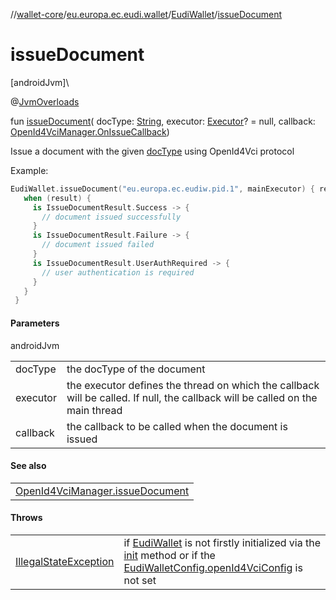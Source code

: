 //[wallet-core](../../../index.md)/[eu.europa.ec.eudi.wallet](../index.md)/[EudiWallet](index.md)/[issueDocument](issue-document.md)

# issueDocument

[androidJvm]\

@[JvmOverloads](https://kotlinlang.org/api/latest/jvm/stdlib/kotlin.jvm/-jvm-overloads/index.html)

fun [issueDocument](issue-document.md)(
docType: [String](https://kotlinlang.org/api/latest/jvm/stdlib/kotlin/-string/index.html),
executor: [Executor](https://developer.android.com/reference/kotlin/java/util/concurrent/Executor.html)? =
null,
callback: [OpenId4VciManager.OnIssueCallback](../../eu.europa.ec.eudi.wallet.document.issue.openid4vci/-open-id4-vci-manager/-on-issue-callback/index.md))

Issue a document with the given [docType](issue-document.md) using OpenId4Vci protocol

Example:

```kotlin
EudiWallet.issueDocument("eu.europa.ec.eudiw.pid.1", mainExecutor) { result ->
   when (result) {
     is IssueDocumentResult.Success -> {
       // document issued successfully
     }
     is IssueDocumentResult.Failure -> {
       // document issued failed
     }
     is IssueDocumentResult.UserAuthRequired -> {
       // user authentication is required
     }
   }
 }
```

#### Parameters

androidJvm

|          |                                                                                                                               |
|----------|-------------------------------------------------------------------------------------------------------------------------------|
| docType  | the docType of the document                                                                                                   |
| executor | the executor defines the thread on which the callback will be called. If null, the callback will be called on the main thread |
| callback | the callback to be called when the document is issued                                                                         |

#### See also

|                                                                                                                                     |
|-------------------------------------------------------------------------------------------------------------------------------------|
| [OpenId4VciManager.issueDocument](../../eu.europa.ec.eudi.wallet.document.issue.openid4vci/-open-id4-vci-manager/issue-document.md) |

#### Throws

|                                                                                                                  |                                                                                                                                                                                             |
|------------------------------------------------------------------------------------------------------------------|---------------------------------------------------------------------------------------------------------------------------------------------------------------------------------------------|
| [IllegalStateException](https://kotlinlang.org/api/latest/jvm/stdlib/kotlin/-illegal-state-exception/index.html) | if [EudiWallet](index.md) is not firstly initialized via the [init](init.md) method or if the [EudiWalletConfig.openId4VciConfig](../-eudi-wallet-config/open-id4-vci-config.md) is not set |
